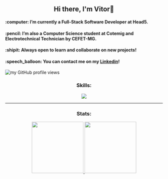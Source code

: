 <div>
  <h2 align="center">Hi there, I'm Vitor👋</h2>
  <h4>:computer: I’m currently a Full-Stack Software Developer at Head5.</h4>
  <h4>:pencil: I’m also a Computer Science student at Cotemig and Electrotechnical Technician by CEFET-MG.</h4>
  <h4>:shipit: Always open to learn and collaborate on new projects!</h4>
  <h4>:speech_balloon: You can contact me on my <a href="https://www.linkedin.com/in/vitor-monteiro-de-franca">Linkedin</a>!</h4>
  <img align="center" alt="my GitHub profile views" src="https://komarev.com/ghpvc/?username=VitorDeFranca&color=blueviolet" />
  
</div>

<h3 align="center">Skills:</h3>
<p align="center">
  <a href="https://skillicons.dev">
    <img src="https://skillicons.dev/icons?i=cs,dotnet,js,ts,angular,html,css,azure" />
  </a>
</p>

<hr>

<h3 align="center">Stats:</h3>
<div align="center">
  <a href="https://github.com/VitorDefranca">
  <img height="165em" src="https://github-readme-stats.vercel.app/api/top-langs/?username=VitorDefranca&layout=compact&langs_count=7&theme=midnight-purple"/>
  <img height="165em" src="https://github-readme-stats.vercel.app/api?username=VitorDefranca&show_icons=true&theme=midnight-purple&include_all_commits=true&count_private=true"/>
</div>

